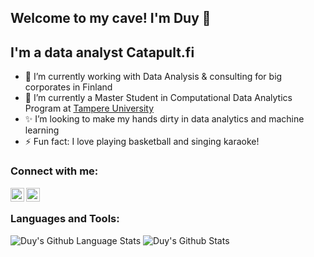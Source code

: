 ## Welcome to my cave! I'm Duy 👋

## I'm a data analyst Catapult.fi 
- 🔭 I’m currently working with Data Analysis & consulting for big corporates in Finland 
- 🌱 I’m currently a Master Student in Computational Data Analytics Program at [Tampere University][tuni]
- ✨ I’m looking to make my hands dirty in data analytics and machine learning
- ⚡ Fun fact: I love playing basketball and singing karaoke!

### Connect with me:

[<img align="left" alt="Duy Nguyen | LinkedIn" width="22px" src="https://cdn.jsdelivr.net/npm/simple-icons@v3/icons/linkedin.svg" />][linkedin]
[<img align="left" alt="Duy Nguyen | Porfolio" width="22px" src="https://cdn.jsdelivr.net/npm/simple-icons@v3/icons/github.svg" />][portfolio]

<br />

### Languages and Tools:
<img alt="Duy's Github Language Stats" src="https://github-readme-stats.vercel.app/api/top-langs/?username=duy7590&layout=compact" />

<img alt="Duy's Github Stats" src="https://github-readme-stats.vercel.app/api?username=duy7590&show_icons=true&hide_border=true&count_private=true" />
<br />


[tuni]: https://www.tuni.fi/en/study-with-us/computing-sciences-data-science
[linkedin]: https://www.linkedin.com/in/duynguyen7590/
[portfolio]: https://duy7590.github.io/


